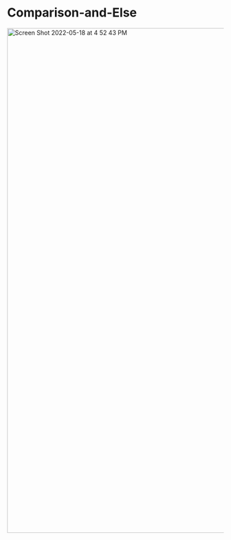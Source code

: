 # Comparison-and-Else


<img width="1171" alt="Screen Shot 2022-05-18 at 4 52 43 PM" src="https://user-images.githubusercontent.com/102332459/169153770-c99876f4-7d5a-44f7-8d22-0d2fcab32cf2.png">
